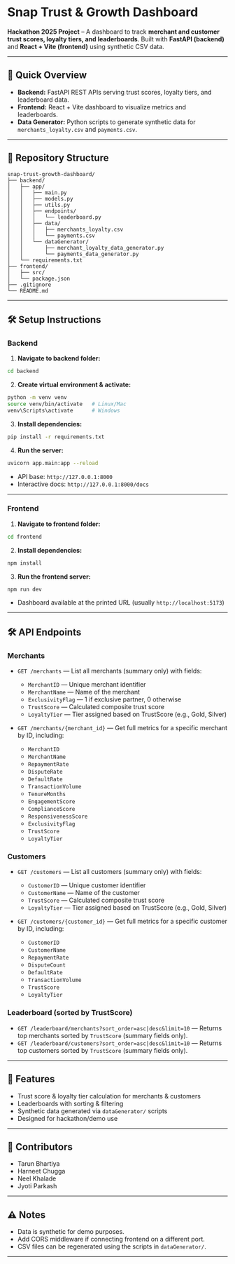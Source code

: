 # Snap Trust & Growth Dashboard

**Hackathon 2025 Project** – A dashboard to track **merchant and customer trust scores, loyalty tiers, and leaderboards**. Built with **FastAPI (backend)** and **React + Vite (frontend)** using synthetic CSV data.

---

## 🚀 Quick Overview

* **Backend:** FastAPI REST APIs serving trust scores, loyalty tiers, and leaderboard data.
* **Frontend:** React + Vite dashboard to visualize metrics and leaderboards.
* **Data Generator:** Python scripts to generate synthetic data for `merchants_loyalty.csv` and `payments.csv`.

---

## 📁 Repository Structure

```
snap-trust-growth-dashboard/
├── backend/
│   ├── app/
│   │   ├── main.py
│   │   ├── models.py
│   │   ├── utils.py
│   │   ├── endpoints/
│   │   │   └── leaderboard.py
│   │   ├── data/
│   │   │   ├── merchants_loyalty.csv
│   │   │   └── payments.csv
│   │   └── dataGenerator/
│   │       ├── merchant_loyalty_data_generator.py
│   │       └── payments_data_generator.py
│   └── requirements.txt
├── frontend/
│   ├── src/
│   └── package.json
├── .gitignore
└── README.md
```

---

## 🛠️ Setup Instructions

### Backend

1. **Navigate to backend folder:**

```bash
cd backend
```

2. **Create virtual environment & activate:**

```bash
python -m venv venv
source venv/bin/activate   # Linux/Mac
venv\Scripts\activate      # Windows
```

3. **Install dependencies:**

```bash
pip install -r requirements.txt
```

4. **Run the server:**

```bash
uvicorn app.main:app --reload
```

* API base: `http://127.0.0.1:8000`
* Interactive docs: `http://127.0.0.1:8000/docs`

---

### Frontend

1. **Navigate to frontend folder:**

```bash
cd frontend
```

2. **Install dependencies:**

```bash
npm install
```

3. **Run the frontend server:**

```bash
npm run dev
```

* Dashboard available at the printed URL (usually `http://localhost:5173`)

---

## 🛠️ API Endpoints

### Merchants

* `GET /merchants` — List all merchants (summary only) with fields:

  * `MerchantID` — Unique merchant identifier
  * `MerchantName` — Name of the merchant
  * `ExclusivityFlag` — 1 if exclusive partner, 0 otherwise
  * `TrustScore` — Calculated composite trust score
  * `LoyaltyTier` — Tier assigned based on TrustScore (e.g., Gold, Silver)

* `GET /merchants/{merchant_id}` — Get full metrics for a specific merchant by ID, including:

  * `MerchantID`
  * `MerchantName`
  * `RepaymentRate`
  * `DisputeRate`
  * `DefaultRate`
  * `TransactionVolume`
  * `TenureMonths`
  * `EngagementScore`
  * `ComplianceScore`
  * `ResponsivenessScore`
  * `ExclusivityFlag`
  * `TrustScore`
  * `LoyaltyTier`

### Customers

* `GET /customers` — List all customers (summary only) with fields:

  * `CustomerID` — Unique customer identifier
  * `CustomerName` — Name of the customer
  * `TrustScore` — Calculated composite trust score
  * `LoyaltyTier` — Tier assigned based on TrustScore (e.g., Gold, Silver)

* `GET /customers/{customer_id}` — Get full metrics for a specific customer by ID, including:

  * `CustomerID`
  * `CustomerName`
  * `RepaymentRate`
  * `DisputeCount`
  * `DefaultRate`
  * `TransactionVolume`
  * `TrustScore`
  * `LoyaltyTier`

### Leaderboard (sorted by TrustScore)

* `GET /leaderboard/merchants?sort_order=asc|desc&limit=10` — Returns top merchants sorted by `TrustScore` (summary fields only).
* `GET /leaderboard/customers?sort_order=asc|desc&limit=10` — Returns top customers sorted by `TrustScore` (summary fields only).

---

## 🎯 Features

* Trust score & loyalty tier calculation for merchants & customers
* Leaderboards with sorting & filtering
* Synthetic data generated via `dataGenerator/` scripts
* Designed for hackathon/demo use

---

## 👥 Contributors

* Tarun Bhartiya
* Harneet Chugga
* Neel Khalade
* Jyoti Parkash

---

## ⚠️ Notes

* Data is synthetic for demo purposes.
* Add CORS middleware if connecting frontend on a different port.
* CSV files can be regenerated using the scripts in `dataGenerator/`.

---
